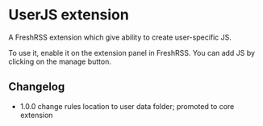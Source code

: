 # UserJS extension

A FreshRSS extension which give ability to create user-specific JS.

To use it, enable it on the extension panel in FreshRSS. You can add JS by clicking on the manage button.

## Changelog

- 1.0.0 change rules location to user data folder; promoted to core extension
